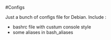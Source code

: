 #Configs

Just a bunch of configs file for Debian.
Include :
* bashrc file with custum console style
* some aliases in bash_aliases
